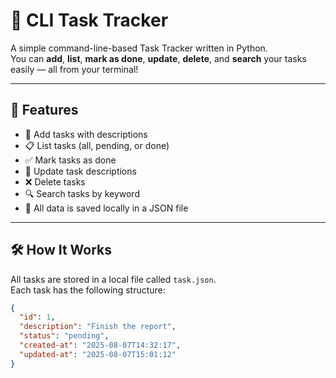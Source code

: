 # 🧠 CLI Task Tracker

A simple command-line-based Task Tracker written in Python.  
You can **add**, **list**, **mark as done**, **update**, **delete**, and **search** your tasks easily — all from your terminal!

---

## 🚀 Features

- 📌 Add tasks with descriptions
- 📋 List tasks (all, pending, or done)
- ✅ Mark tasks as done
- 📝 Update task descriptions
- ❌ Delete tasks
- 🔍 Search tasks by keyword
- 💾 All data is saved locally in a JSON file

---

## 🛠️ How It Works

All tasks are stored in a local file called `task.json`.  
Each task has the following structure:

```json
{
  "id": 1,
  "description": "Finish the report",
  "status": "pending",
  "created-at": "2025-08-07T14:32:17",
  "updated-at": "2025-08-07T15:01:12"
}
